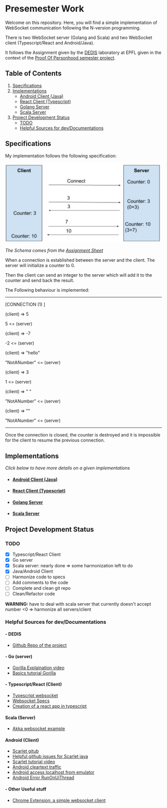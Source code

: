 # Presemester Work

Welcome on this repository. Here, you will find a simple implementation of WebSocket communication following the N-version programming.

There is two WebSocket server (Golang and Scala) and two WebSocket client (Typescript/React and Android/Java).

It follows the Assignment given by the [DEDIS](https://dedis.epfl.ch/) laboratory at EPFL given in the context of the [Proof Of Personhood semester project](https://github.com/dedis/popstellar).



## Table of Contents

1. [Specifications](#Specs)
2. [Implementations](#Implem)
   - [Android Client (Java)](./android-client)
   - [React Client (Typescript)](./react-client)
   - [Golang Server](./go-server)
   - [Scala Server](./scala-server)
3. [Project Development Status](#Status)
   - [TODO](#TODO)
   - [Helpful Sources for dev/Documentations](#Res)



## Specifications <a name="Specs"></a>

My implementation follows the following specification:

 <img src="./img/schema-communication.png" width=500px>

*The Schema comes from the [Assignment Sheet](Assignment.pdf)*

When a connection is established between the server and the client. The server will initialize a counter to 0.

Then the client can send an integer to the server which will add it to the counter and send back the result.

The Following behaviour is implemented:

---

[CONNECTION (1) ]

(client) => 5

5 <= (server) 

(client) => -7

-2 <= (server) 

(client) => "hello"

"NotANumber" <= (server) 

(client) => 3

1 <= (server)

(client) => " "

"NotANumber" <= (server) 

(client) => ""

"NotANumber" <= (server) 

----

Once the connection is closed, the counter is destroyed and it is impossible for the client to resume the previous connection.



## Implementations <a name="Implem"></a>

*Click below to have more details on a given implementations*

- #### [Android Client (Java)](./android-client)

- #### [React Client (Typescript)](react-client)

- #### [Golang Server](./go-server)

- #### [Scala Server](./scala-server)



## Project Development Status <a name="Status"></a>

### TODO <a name="TODO"></a>

- [x] Typescript/React Client
- [x] Go server
- [x] Scala server: nearly done => some harmonization left to do
- [x] Java/Android Client
- [ ] Harmonize code to specs
- [ ] Add comments to the code
- [ ] Complete and clean git repo
- [ ] Clean/Refactor code

<strong>WARNING:</strong> have to deal with scala server that currently doesn't accept number <0 => harmonize all servers/client

### Helpful Sources for dev/Documentations <a name="Res"></a>

#### - DEDIS

- [Github Repo of the project](https://github.com/dedis/popstellar)

#### - Go (server)

- [Gorilla Explaination video](https://www.youtube.com/watch?v=dniVs0xKYKk&t=172s)
- [Basics tutorial Gorilla](https://tutorialedge.net/golang/go-websocket-tutorial/)

#### - Typescript/React (Client) 

- [Typescript websocket](https://ably.com/topic/websockets-typescript)
- [Websocket Specs](https://websockets.spec.whatwg.org//)
- [Creation of a react app in typescript](https://create-react-app.dev/docs/getting-started)

#### Scala (Server)

- [Akka websocket example](https://github.com/amdelamar/akka-websockets-demo)

#### Android (Client)

- [Scarlet gitub](https://github.com/Tinder/Scarlet)
- [Helpful github issues for Scarlet java](https://github.com/Tinder/Scarlet/issues/12)
- [Scarlet tutorial video](https://www.youtube.com/watch?v=mcVGDtRNRUc)
- [Android cleartext traffic](https://stackoverflow.com/questions/45940861/android-8-cleartext-http-traffic-not-permitted)
- [Android access localhost from emulator](https://inspirnathan.com/posts/34-access-localhost-inside-android-emulator/)
- [Android Error RunOnUiThread](https://developer.android.com/reference/android/app/Activity#runOnUiThread(java.lang.Runnable))

#### - Other Useful stuff

- [Chrome Extension: a simple websocket client](https://chrome.google.com/webstore/detail/simple-websocket-client/pfdhoblngboilpfeibdedpjgfnlcodoo)



